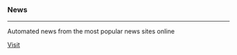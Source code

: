 <h3> News </h3>

---

Automated news from the most popular news sites online

<a href="http://news.codingbycarson.com">Visit</a>
